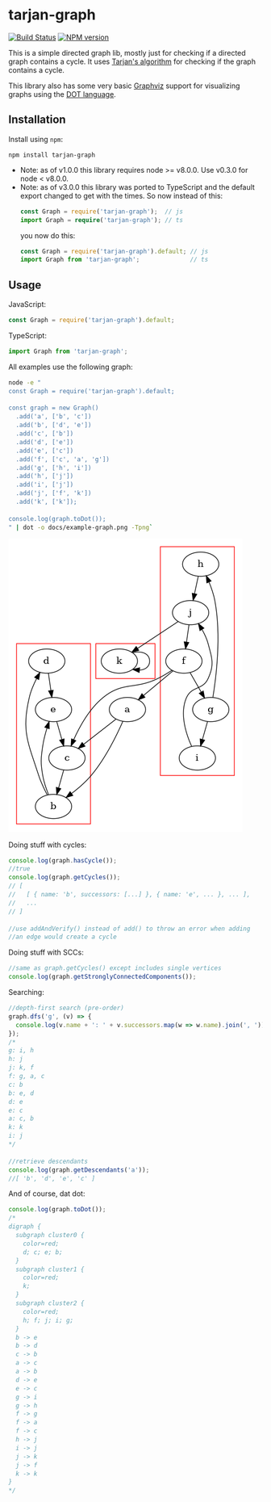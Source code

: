 # tarjan-graph

[![Build Status](https://travis-ci.org/tmont/tarjan-graph.png)](https://travis-ci.org/tmont/tarjan-graph)
[![NPM version](https://img.shields.io/npm/v/tarjan-graph.svg)](https://www.npmjs.com/package/tarjan-graph)

This is a simple directed graph lib, mostly just for checking if a
directed graph contains a cycle. It uses 
[Tarjan's algorithm](https://en.wikipedia.org/wiki/Tarjan's_strongly_connected_components_algorithm)
for checking if the graph contains a cycle.

This library also has some very basic [Graphviz](http://www.graphviz.org/) support
for visualizing graphs using the [DOT language](http://www.graphviz.org/doc/info/lang.html).

## Installation
Install using `npm`:

```
npm install tarjan-graph
```

* Note: as of v1.0.0 this library requires node >= v8.0.0.
  Use v0.3.0 for node < v8.0.0. 
* Note: as of v3.0.0 this library was ported to TypeScript and the default
  export changed to get with the times. So now instead of this:
  ```typescript
  const Graph = require('tarjan-graph');  // js
  import Graph = require('tarjan-graph'); // ts
  ```
  you now do this:
  ```typescript
  const Graph = require('tarjan-graph').default; // js
  import Graph from 'tarjan-graph';              // ts
  ```

## Usage

JavaScript:
```javascript
const Graph = require('tarjan-graph').default;
```

TypeScript:
```typescript
import Graph from 'tarjan-graph';
```

All examples use the following graph:

```bash
node -e "
const Graph = require('tarjan-graph').default;

const graph = new Graph()
  .add('a', ['b', 'c'])
  .add('b', ['d', 'e'])
  .add('c', ['b'])
  .add('d', ['e'])
  .add('e', ['c'])
  .add('f', ['c', 'a', 'g'])
  .add('g', ['h', 'i'])
  .add('h', ['j'])
  .add('i', ['j'])
  .add('j', ['f', 'k'])
  .add('k', ['k']);

console.log(graph.toDot());
" | dot -o docs/example-graph.png -Tpng`
```
![Dat Graph](./docs/example-graph.png)

Doing stuff with cycles:

```javascript
console.log(graph.hasCycle()); 
//true
console.log(graph.getCycles());
// [ 
//   [ { name: 'b', successors: [...] }, { name: 'e', ... }, ... ], 
//   ... 
// ]

//use addAndVerify() instead of add() to throw an error when adding
//an edge would create a cycle
```

Doing stuff with SCCs:

```javascript
//same as graph.getCycles() except includes single vertices
console.log(graph.getStronglyConnectedComponents());
```

Searching:

```javascript
//depth-first search (pre-order)
graph.dfs('g', (v) => {
  console.log(v.name + ': ' + v.successors.map(w => w.name).join(', '));
});
/*
g: i, h
h: j
j: k, f
f: g, a, c
c: b
b: e, d
d: e
e: c
a: c, b
k: k
i: j
*/

//retrieve descendants
console.log(graph.getDescendants('a'));
//[ 'b', 'd', 'e', 'c' ]
```

And of course, dat dot:

```javascript
console.log(graph.toDot());
/*
digraph {
  subgraph cluster0 {
    color=red;
    d; c; e; b;
  }
  subgraph cluster1 {
    color=red;
    k;
  }
  subgraph cluster2 {
    color=red;
    h; f; j; i; g;
  }
  b -> e
  b -> d
  c -> b
  a -> c
  a -> b
  d -> e
  e -> c
  g -> i
  g -> h
  f -> g
  f -> a
  f -> c
  h -> j
  i -> j
  j -> k
  j -> f
  k -> k
}
*/
```
